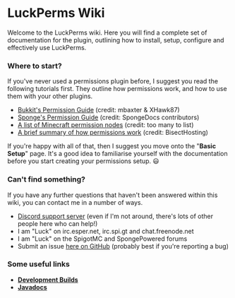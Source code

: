 # LuckPerms Wiki

Welcome to the LuckPerms wiki. Here you will find a complete set of documentation for the plugin, outlining how to install, setup, configure and effectively use LuckPerms.

### Where to start?
If you've never used a permissions plugin before, I suggest you read the following tutorials first. They outline how permissions work, and how to use them with your other plugins.

* [Bukkit's Permission Guide](http://wiki.bukkit.org/Understanding_Permissions) (credit: mbaxter & XHawk87)
* [Sponge's Permission Guide](https://docs.spongepowered.org/master/en/server/management/permissions.html) (credit: SpongeDocs contributors)
* [A list of Minecraft permission nodes](http://wiki.bukkit.org/CraftBukkit_Commands) (credit: too many to list)
* [A brief summary of how permissions work](https://www.bisecthosting.com/clients/knowledgebase/87/Introduction-to-permissions.html) (credit: BisectHosting)

If you're happy with all of that, then I suggest you move onto the "**Basic Setup**" page. It's a good idea to familiarise yourself with the documentation before you start creating your permissions setup. 😃 

### Can't find something?

If you have any further questions that haven't been answered within this wiki, you can contact me in a number of ways.

* [Discord support server](https://discord.gg/W3FzxHA) (even if I'm not around, there's lots of other people here who can help!)
* I am "Luck" on irc.esper.net, irc.spi.gt and chat.freenode.net
* I am "Luck" on the SpigotMC and SpongePowered forums
* Submit an issue [here on GitHub](https://github.com/lucko/LuckPerms/issues) (probably best if you're reporting a bug)

### Some useful links
* [**Development Builds**](https://ci.lucko.me/job/LuckPerms)
* [**Javadocs**](https://luckperms.lucko.me/javadocs/)